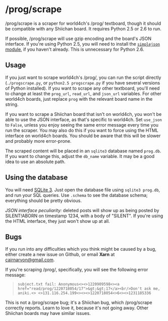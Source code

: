 # /prog/scrape

/prog/scrape is a scraper for world4ch's /prog/ textboard, though it should be compatible with any Shiichan board. It requires Python 2.5 or 2.6 to run.

If possible, /prog/scrape will use gzip encoding and the board's JSON interface. If you're using Python 2.5, you will need to install the [`simplejson` module](http://pypi.python.org/pypi/simplejson/), if you haven't already. This is unnecessary for Python 2.6.

## Usage

If you just want to scrape world4ch's /prog/, you can run the script directly (`./progscrape.py`, or `python2.5 progscrape.py` if you have several versions of Python installed). If you want to scrape any other textboard, you'll need to change at least the `prog_url`, `read_url`, and `json_url` variables. For other world4ch boards, just replace `prog` with the relevant board name in the string.

If you want to scrape a Shiichan board that isn't on world4ch, you won't be able to use the JSON interface, as that's specific to world4ch. Set `use_json` to `False`, unless you enjoy seeing the same error message every time you run the scraper. You may also do this if you want to force using the HTML interface on world4ch boards. You should be aware that this will be slower and probably more error-prone.

The scraped content will be placed in an `sqlite3` database named `prog.db`. If you want to change this, adjust the `db_name` variable. It may be a good idea to use an absolute path.

## Using the database

You will need [SQLite 3](http://sqlite.org/). Just open the database file using `sqlite3 prog.db`, and run your SQL queries. Use `.schema` to see the database schema; everything should be pretty obvious.

*JSON interface peculiarity:* deleted posts will show up as being posted by SILENT!ABORN on timestamp 1234, with a body of "SILENT". If you're using the HTML interface, they just won't show up at all.

## Bugs

If you run into any difficulties which you think might be caused by a bug, either create a new issue on Github, or email **Xarn** at <cairnarvon@gmail.com>.

If you're scraping /prog/, specifically, you will see the following error message:

> `subject.txt fail: Anonymous<><>1220909598<><a href="read/prog/1220718054/17">&gt;&gt;17</a><br/>Don't ask me, aniki.<> <>131.116.254.199<><><>1220718054<>6<><>1231185336`

This is not a /prog/scrape bug; it's a Shiichan bug, which /prog/scrape correctly reports. Learn to love it, because it's not going away. Other Shiichan boards may have similar issues.
